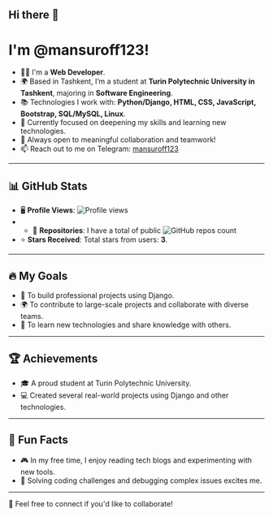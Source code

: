 ## Hi there 👋
# I'm @mansuroff123!

- 🧑‍💻 I'm a **Web Developer**.
- 🌍 Based in Tashkent, I’m a student at **Turin Polytechnic University in Tashkent**, majoring in **Software Engineering**.
- 📚 Technologies I work with: **Python/Django, HTML, CSS, JavaScript, Bootstrap, SQL/MySQL, Linux**.
- 🌱 Currently focused on deepening my skills and learning new technologies.
- 🤝 Always open to meaningful collaboration and teamwork!
- 📫 Reach out to me on Telegram: [mansuroff123](https://t.me/hojiakbar_dev)

---

## 📊 GitHub Stats
- 🖥️ **Profile Views**: ![Profile views](https://komarev.com/ghpvc/?username=mansuroff123&color=blue)
- - 📂 **Repositories**: I have a total of public ![GitHub repos count](https://img.shields.io/badge/dynamic/json?url=https://api.github.com/users/mansuroff123&query=$.public_repos&label=Repos&color=blue&style=flat-square)
- ⭐ **Stars Received**: Total stars from users: **3**.

---

## 🔥 My Goals
- 🌟 To build professional projects using Django.
- 🌍 To contribute to large-scale projects and collaborate with diverse teams.
- 📖 To learn new technologies and share knowledge with others.

---

## 🏆 Achievements
- 🎓 A proud student at Turin Polytechnic University.
- 💻 Created several real-world projects using Django and other technologies.

---

## 🎯 Fun Facts
- 🎮 In my free time, I enjoy reading tech blogs and experimenting with new tools.
- 🧩 Solving coding challenges and debugging complex issues excites me.

---

🎉 Feel free to connect if you'd like to collaborate!

